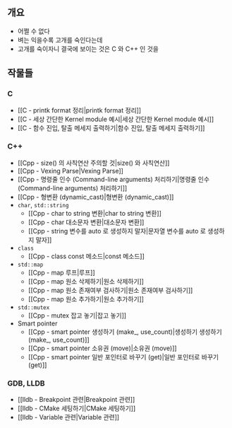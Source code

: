 ## 개요

- 어쩔 수 없다
- 벼는 익을수록 고개를 숙인다는데
- 고개를 숙이자니 결국에 보이는 것은 C 와 C++ 인 것을

## 작물들

### C

- [[C - printk format 정리|printk format 정리]]
- [[C - 세상 간단한 Kernel module 예시|세상 간단한 Kernel module 예시]]
- [[C - 함수 진입, 탈출 메세지 출력하기|함수 진입, 탈출 메세지 출력하기]]

### C++

- [[Cpp - size() 의 사칙연산 주의할 것|size() 와 사칙연산]]
- [[Cpp - Vexing Parse|Vexing Parse]]
- [[Cpp - 명령줄 인수 (Command-line arguments) 처리하기|명령줄 인수 (Command-line arguments) 처리하기]]
- [[Cpp - 형변환 (dynamic_cast)|형변환 (dynamic_cast)]]
- `char`, `std::string`
	- [[Cpp - char to string 변환|char to string 변환]]
	- [[Cpp - char 대소문자 변환|대소문자 변환]]
	- [[Cpp - string 변수를 auto 로 생성하지 말자|문자열 변수를 auto 로 생성하지 말자]]
- `class`
	- [[Cpp - class const 메소드|const 메소드]]
- `std::map`
	- [[Cpp - map 루프|루프]]
	- [[Cpp - map 원소 삭제하기|원소 삭제하기]]
	- [[Cpp - map 원소 존재여부 검사하기|원소 존재여부 검사하기]]
	- [[Cpp - map 원소 추가하기|원소 추가하기]]
- `std::mutex`
	- [[Cpp - mutex 잡고 놓기|잡고 놓기]]
- Smart pointer
	- [[Cpp - smart pointer 생성하기 (make_, use_count)|생성하기 생성하기 (make_, use_count)]]
	- [[Cpp - smart pointer 소유권 (move)|소유권 (move)]]
	- [[Cpp - smart pointer 일반 포인터로 바꾸기 (get)|일반 포인터로 바꾸기 (get)]]

### GDB, LLDB

- [[lldb - Breakpoint 관련|Breakpoint 관련]]
- [[lldb - CMake 세팅하기|CMake 세팅하기]]
- [[lldb - Variable 관련|Variable 관련]]
